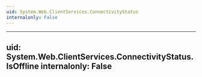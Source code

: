 ```yaml
---
uid: System.Web.ClientServices.ConnectivityStatus
internalonly: False
---
```


---
uid: System.Web.ClientServices.ConnectivityStatus.IsOffline
internalonly: False
---
